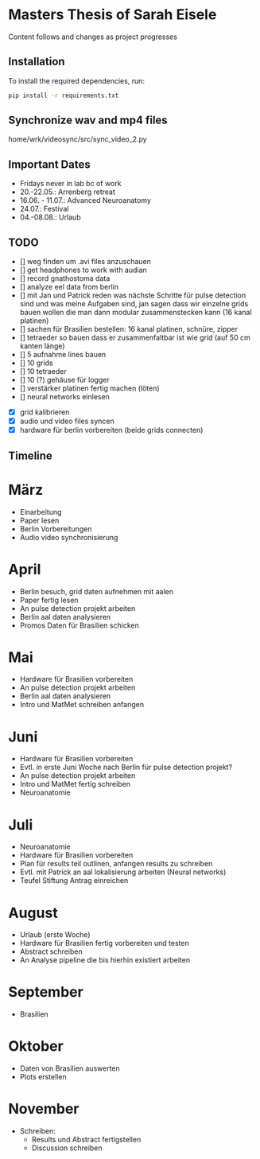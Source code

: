 # Masters Thesis of Sarah Eisele
Content follows and changes as project progresses

## Installation
To install the required dependencies, run:
```bash
pip install -r requirements.txt
```

## Synchronize wav and mp4 files
home/wrk/videosync/src/sync_video_2.py

## Important Dates
- Fridays never in lab bc of work
- 20.-22.05.: Arrenberg retreat
- 16.06. - 11.07.: Advanced Neuroanatomy
- 24.07.: Festival
- 04.-08.08.: Urlaub

## TODO
- [] weg finden um .avi files anzuschauen
- [] get headphones to work with audian
- [] record gnathostoma data
- [] analyze eel data from berlin
- [] mit Jan und Patrick reden was nächste Schritte für pulse detection sind und was meine Aufgaben sind, jan sagen dass wir einzelne grids bauen wollen die man dann modular zusammenstecken kann (16 kanal platinen)
- [] sachen für Brasilien bestellen: 16 kanal platinen, schnüre, zipper
- [] tetraeder so bauen dass er zusammenfaltbar ist wie grid (auf 50 cm kanten länge)
- [] 5 aufnahme lines bauen
- [] 10 grids
- [] 10 tetraeder
- [] 10 (?) gehäuse für logger
- [] verstärker platinen fertig machen (löten)
- [] neural networks einlesen
- [x] grid kalibrieren
- [x] audio und video files syncen
- [x] hardware für berlin vorbereiten (beide grids connecten)  

## Timeline
# März
- Einarbeitung
- Paper lesen
- Berlin Vorbereitungen
- Audio video synchronisierung

# April
- Berlin besuch, grid daten aufnehmen mit aalen
- Paper fertig lesen
- An pulse detection projekt arbeiten
- Berlin aal daten analysieren
- Promos Daten für Brasilien schicken     

# Mai
- Hardware für Brasilien vorbereiten
- An pulse detection projekt arbeiten
- Berlin aal daten analysieren
- Intro und MatMet schreiben anfangen

# Juni
- Hardware für Brasilien vorbereiten
- Evtl. in erste Juni Woche nach Berlin für pulse detection projekt?
- An pulse detection projekt arbeiten
- Intro und MatMet fertig schreiben
- Neuroanatomie

# Juli
- Neuroanatomie
- Hardware für Brasilien vorbereiten
- Plan für results teil outlinen, anfangen results zu schreiben
- Evtl. mit Patrick an aal lokalisierung arbeiten (Neural networks)
- Teufel Stiftung Antrag einreichen

# August
- Urlaub (erste Woche)
- Hardware für Brasilien fertig vorbereiten und testen
- Abstract schreiben
- An Analyse pipeline die bis hierhin existiert arbeiten

# September
- Brasilien

# Oktober
- Daten von Brasilien auswerten
- Plots erstellen

# November 
- Schreiben:
    - Results und Abstract fertigstellen
    - Discussion schreiben
